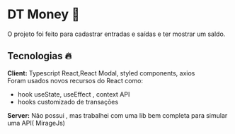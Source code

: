 # DT Money 🚀

O projeto foi feito para cadastrar entradas e saídas e ter mostrar um saldo.

## Tecnologias 🔥

**Client:** Typescript React,React Modal, styled components, axios
\
Foram usados novos recursos do React como:

- hook useState, useEffect , context API
- hooks customizado de transações

**Server:** Não possui , mas trabalhei com uma lib bem completa para simular uma API( MirageJs)
